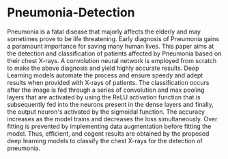 # Pneumonia-Detection
Pneumonia is a fatal disease that majorly affects the elderly and may sometimes prove to be life threatening. Early diagnosis of Pneumonia gains a paramount importance for saving many human lives. This paper aims at the detection and classification of patients affected by Pneumonia based on their chest X-rays. A convolution neural network is employed from scratch to make the above diagnosis and yield highly accurate results. Deep Learning models automate the process and ensure speedy and adept results when provided with X-rays of patients. The classification occurs after the image is fed through a series of convolution and max pooling layers that are activated by using the ReLU activation function that is subsequently fed into the neurons present in the dense layers and finally, the output neuron's activated by the sigmoidal function. The accuracy increases as the model trains and decreases the loss simultaneously. Over fitting is prevented by implementing data augmentation before fitting the model. Thus, efficient, and cogent results are obtained by the proposed deep learning models to classify the chest X-rays for the detection of pneumonia.
